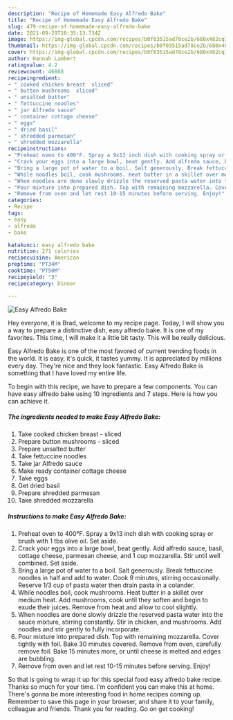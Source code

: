 ```yaml
---
description: "Recipe of Homemade Easy Alfredo Bake"
title: "Recipe of Homemade Easy Alfredo Bake"
slug: 479-recipe-of-homemade-easy-alfredo-bake
date: 2021-09-29T10:35:13.734Z
image: https://img-global.cpcdn.com/recipes/b0f03515ad78ce2b/680x482cq70/easy-alfredo-bake-recipe-main-photo.jpg
thumbnail: https://img-global.cpcdn.com/recipes/b0f03515ad78ce2b/680x482cq70/easy-alfredo-bake-recipe-main-photo.jpg
cover: https://img-global.cpcdn.com/recipes/b0f03515ad78ce2b/680x482cq70/easy-alfredo-bake-recipe-main-photo.jpg
author: Hannah Lambert
ratingvalue: 4.2
reviewcount: 46888
recipeingredient:
- " cooked chicken breast  sliced"
- " button mushrooms  sliced"
- " unsalted butter"
- " fettuccine noodles"
- " jar Alfredo sauce"
- " container cottage cheese"
- " eggs"
- " dried basil"
- " shredded parmesan"
- " shredded mozzarella"
recipeinstructions:
- "Preheat oven to 400°F. Spray a 9x13 inch dish with cooking spray or brush with 1 tbs olive oil. Set aside."
- "Crack your eggs into a large bowl, beat gently. Add alfredo sauce, basil, cottage cheese, parmesan cheese, and 1 cup mozzarella. Stir until well combined. Set aside."
- "Bring a large pot of water to a boil. Salt generously. Break fettuccine noodles in half and add to water. Cook 9 minutes, stirring occasionally. Reserve 1/3 cup of pasta water then drain pasta in a colander."
- "While noodles boil, cook mushrooms. Heat butter in a skillet over medium heat. Add mushrooms, cook until they soften and begin to exude their juices. Remove from heat and allow to cool slightly."
- "When noodles are done slowly drizzle the reserved pasta water into the sauce mixture, stirring constantly. Stir in chicken, and mushrooms. Add noodles and stir gently to fully incorporate."
- "Pour mixture into prepared dish. Top with remaining mozzarella. Cover tightly with foil. Bake 30 minutes covered. Remove from oven, carefully remove foil. Bake 15 minutes more, or until cheese is melted and edges are bubbling."
- "Remove from oven and let rest 10-15 minutes before serving. Enjoy!"
categories:
- Recipe
tags:
- easy
- alfredo
- bake

katakunci: easy alfredo bake 
nutrition: 271 calories
recipecuisine: American
preptime: "PT34M"
cooktime: "PT50M"
recipeyield: "3"
recipecategory: Dinner

---
```



![Easy Alfredo Bake](https://img-global.cpcdn.com/recipes/b0f03515ad78ce2b/680x482cq70/easy-alfredo-bake-recipe-main-photo.jpg)

Hey everyone, it is Brad, welcome to my recipe page. Today, I will show you a way to prepare a distinctive dish, easy alfredo bake. It is one of my favorites. This time, I will make it a little bit tasty. This will be really delicious.



Easy Alfredo Bake is one of the most favored of current trending foods in the world. It is easy, it's quick, it tastes yummy. It is appreciated by millions every day. They're nice and they look fantastic. Easy Alfredo Bake is something that I have loved my entire life.


To begin with this recipe, we have to prepare a few components. You can have easy alfredo bake using 10 ingredients and 7 steps. Here is how you can achieve it.

<!--inarticleads1-->

##### The ingredients needed to make Easy Alfredo Bake:

1. Take  cooked chicken breast - sliced
1. Prepare  button mushrooms - sliced
1. Prepare  unsalted butter
1. Take  fettuccine noodles
1. Take  jar Alfredo sauce
1. Make ready  container cottage cheese
1. Take  eggs
1. Get  dried basil
1. Prepare  shredded parmesan
1. Take  shredded mozzarella




<!--inarticleads2-->

##### Instructions to make Easy Alfredo Bake:

1. Preheat oven to 400°F. Spray a 9x13 inch dish with cooking spray or brush with 1 tbs olive oil. Set aside.
1. Crack your eggs into a large bowl, beat gently. Add alfredo sauce, basil, cottage cheese, parmesan cheese, and 1 cup mozzarella. Stir until well combined. Set aside.
1. Bring a large pot of water to a boil. Salt generously. Break fettuccine noodles in half and add to water. Cook 9 minutes, stirring occasionally. Reserve 1/3 cup of pasta water then drain pasta in a colander.
1. While noodles boil, cook mushrooms. Heat butter in a skillet over medium heat. Add mushrooms, cook until they soften and begin to exude their juices. Remove from heat and allow to cool slightly.
1. When noodles are done slowly drizzle the reserved pasta water into the sauce mixture, stirring constantly. Stir in chicken, and mushrooms. Add noodles and stir gently to fully incorporate.
1. Pour mixture into prepared dish. Top with remaining mozzarella. Cover tightly with foil. Bake 30 minutes covered. Remove from oven, carefully remove foil. Bake 15 minutes more, or until cheese is melted and edges are bubbling.
1. Remove from oven and let rest 10-15 minutes before serving. Enjoy!




So that is going to wrap it up for this special food easy alfredo bake recipe. Thanks so much for your time. I'm confident you can make this at home. There's gonna be more interesting food in home recipes coming up. Remember to save this page in your browser, and share it to your family, colleague and friends. Thank you for reading. Go on get cooking!
